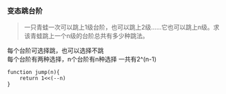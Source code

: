 ### 变态跳台阶
> 一只青蛙一次可以跳上1级台阶，也可以跳上2级……它也可以跳上n级。求该青蛙跳上一个n级的台阶总共有多少种跳法。

每个台阶可选择跳，也可以选择不跳  
每个台阶有两种选择，n个台阶有n种选择
一共有2^(n-1)
```
function jump(n){
    return 1<<(--n)
}
```
